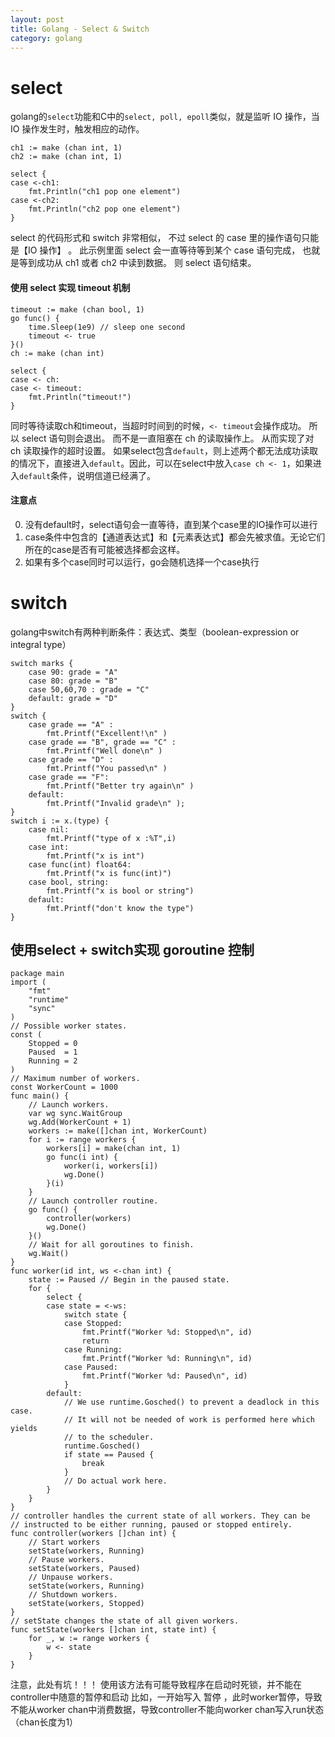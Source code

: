 ```yaml
---
layout: post
title: Golang - Select & Switch
category: golang
---
```


# select
golang的`select`功能和C中的`select, poll, epoll`类似，就是监听 IO 操作，当 IO 操作发生时，触发相应的动作。
 
 
```golang
ch1 := make (chan int, 1)
ch2 := make (chan int, 1)

select {
case <-ch1:
    fmt.Println("ch1 pop one element")
case <-ch2:
    fmt.Println("ch2 pop one element")
}
```
select 的代码形式和 switch 非常相似， 不过 select 的 case 里的操作语句只能是【IO 操作】 。
此示例里面 select 会一直等待等到某个 case 语句完成， 也就是等到成功从 ch1 或者 ch2 中读到数据。 则 select 语句结束。
 
#### 使用 select 实现 timeout 机制
```golang
timeout := make (chan bool, 1)
go func() {
    time.Sleep(1e9) // sleep one second
    timeout <- true
}()
ch := make (chan int)
 
select {
case <- ch:
case <- timeout:
    fmt.Println("timeout!")
}
```
同时等待读取ch和timeout，当超时时间到的时候，`<- timeout`会操作成功。 所以 select 语句则会退出。 而不是一直阻塞在 ch 的读取操作上。 从而实现了对 ch 读取操作的超时设置。
如果select包含`default`，则上述两个都无法成功读取的情况下，直接进入`default`。因此，可以在select中放入`case ch <- 1`，如果进入`default`条件，说明信道已经满了。
 
#### 注意点
0. 没有default时，select语句会一直等待，直到某个case里的IO操作可以进行
1. case条件中包含的【通道表达式】和【元素表达式】都会先被求值。无论它们所在的case是否有可能被选择都会这样。
2. 如果有多个case同时可以运行，go会随机选择一个case执行

# switch
golang中switch有两种判断条件：表达式、类型（boolean-expression or integral type）
```golang
switch marks {
    case 90: grade = "A"
    case 80: grade = "B"
    case 50,60,70 : grade = "C"
    default: grade = "D" 
}
switch {
    case grade == "A" :
        fmt.Printf("Excellent!\n" )     
    case grade == "B", grade == "C" :
        fmt.Printf("Well done\n" )      
    case grade == "D" :
        fmt.Printf("You passed\n" )      
    case grade == "F":
        fmt.Printf("Better try again\n" )
    default:
        fmt.Printf("Invalid grade\n" );
}
switch i := x.(type) {
    case nil:   
        fmt.Printf("type of x :%T",i)                
    case int:   
        fmt.Printf("x is int")                               
    case func(int) float64:
        fmt.Printf("x is func(int)")                      
    case bool, string:
        fmt.Printf("x is bool or string")       
    default:
        fmt.Printf("don't know the type")     
}  
```
## 使用select + switch实现 goroutine 控制
```golang
package main
import (
    "fmt"
    "runtime"
    "sync"
)
// Possible worker states.
const (
    Stopped = 0
    Paused  = 1
    Running = 2
)
// Maximum number of workers.
const WorkerCount = 1000
func main() {
    // Launch workers.
    var wg sync.WaitGroup
    wg.Add(WorkerCount + 1)
    workers := make([]chan int, WorkerCount)
    for i := range workers {
        workers[i] = make(chan int, 1)
        go func(i int) {
            worker(i, workers[i])
            wg.Done()
        }(i)
    }
    // Launch controller routine.
    go func() {
        controller(workers)
        wg.Done()
    }()
    // Wait for all goroutines to finish.
    wg.Wait()
}
func worker(id int, ws <-chan int) {
    state := Paused // Begin in the paused state.
    for {
        select {
        case state = <-ws:
            switch state {
            case Stopped:
                fmt.Printf("Worker %d: Stopped\n", id)
                return
            case Running:
                fmt.Printf("Worker %d: Running\n", id)
            case Paused:
                fmt.Printf("Worker %d: Paused\n", id)
            }
        default:
            // We use runtime.Gosched() to prevent a deadlock in this case.
            // It will not be needed of work is performed here which yields
            // to the scheduler.
            runtime.Gosched()
            if state == Paused {
                break
            }
            // Do actual work here.
        }
    }
}
// controller handles the current state of all workers. They can be
// instructed to be either running, paused or stopped entirely.
func controller(workers []chan int) {
    // Start workers
    setState(workers, Running)
    // Pause workers.
    setState(workers, Paused)
    // Unpause workers.
    setState(workers, Running)
    // Shutdown workers.
    setState(workers, Stopped)
}
// setState changes the state of all given workers.
func setState(workers []chan int, state int) {
    for _, w := range workers {
        w <- state
    }
}
```
注意，此处有坑！！！
使用该方法有可能导致程序在启动时死锁，并不能在controller中随意的暂停和启动
比如，一开始写入 暂停 ，此时worker暂停，导致不能从worker chan中消费数据，导致controller不能向worker chan写入run状态（chan长度为1）
 
